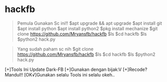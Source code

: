 # hackfb
>Pemula Gunakan Sc ini!!
$apt upgrade && apt upgrade
$apt install git 
$apt install python
$apt install python2
$pkg install mechanize
$git clone https://github.com/Mryansfb/hackfb
$ls
$cd hackfb
$ls
$python2 hack.py

>Yang sudah paham sc nih
$git clone https://github.com/Mryansfb/hackfb
$ls
$cd hackfb
$ls
$python2 hack.py 

[+]Tools Ini Update Dark-FB
[+]Gunakan dengan bijak:V
[+]Recode?Mandul!!
[OK√]Gunakan selalu Tools ini selalu okeh..
